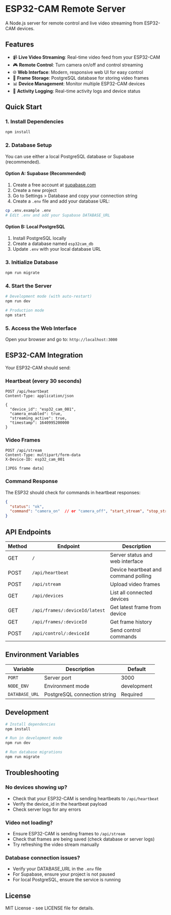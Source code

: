 # ESP32-CAM Remote Server

A Node.js server for remote control and live video streaming from ESP32-CAM devices.

## Features

- 📹 **Live Video Streaming**: Real-time video feed from your ESP32-CAM
- 🎮 **Remote Control**: Turn camera on/off and control streaming
- 🌐 **Web Interface**: Modern, responsive web UI for easy control
- 💾 **Frame Storage**: PostgreSQL database for storing video frames
- 📊 **Device Management**: Monitor multiple ESP32-CAM devices
- 📝 **Activity Logging**: Real-time activity logs and device status

## Quick Start

### 1. Install Dependencies
```bash
npm install
```

### 2. Database Setup
You can use either a local PostgreSQL database or Supabase (recommended).

#### Option A: Supabase (Recommended)
1. Create a free account at [supabase.com](https://supabase.com)
2. Create a new project
3. Go to Settings > Database and copy your connection string
4. Create a `.env` file and add your database URL:
```bash
cp .env.example .env
# Edit .env and add your Supabase DATABASE_URL
```

#### Option B: Local PostgreSQL
1. Install PostgreSQL locally
2. Create a database named `esp32cam_db`
3. Update `.env` with your local database URL

### 3. Initialize Database
```bash
npm run migrate
```

### 4. Start the Server
```bash
# Development mode (with auto-restart)
npm run dev

# Production mode
npm start
```

### 5. Access the Web Interface
Open your browser and go to: `http://localhost:3000`

## ESP32-CAM Integration

Your ESP32-CAM should send:

### Heartbeat (every 30 seconds)
```http
POST /api/heartbeat
Content-Type: application/json

{
  "device_id": "esp32_cam_001",
  "camera_enabled": true,
  "streaming_active": true,
  "timestamp": 1640995200000
}
```

### Video Frames
```http
POST /api/stream
Content-Type: multipart/form-data
X-Device-ID: esp32_cam_001

[JPEG frame data]
```

### Command Response
The ESP32 should check for commands in heartbeat responses:
```json
{
  "status": "ok",
  "command": "camera_on"  // or "camera_off", "start_stream", "stop_stream"
}
```

## API Endpoints

| Method | Endpoint | Description |
|--------|----------|-------------|
| GET | `/` | Server status and web interface |
| POST | `/api/heartbeat` | Device heartbeat and command polling |
| POST | `/api/stream` | Upload video frames |
| GET | `/api/devices` | List all connected devices |
| GET | `/api/frames/:deviceId/latest` | Get latest frame from device |
| GET | `/api/frames/:deviceId` | Get frame history |
| POST | `/api/control/:deviceId` | Send control commands |

## Environment Variables

| Variable | Description | Default |
|----------|-------------|---------|
| `PORT` | Server port | 3000 |
| `NODE_ENV` | Environment mode | development |
| `DATABASE_URL` | PostgreSQL connection string | Required |

## Development

```bash
# Install dependencies
npm install

# Run in development mode
npm run dev

# Run database migrations
npm run migrate
```

## Troubleshooting

### No devices showing up?
- Check that your ESP32-CAM is sending heartbeats to `/api/heartbeat`
- Verify the device_id in the heartbeat payload
- Check server logs for any errors

### Video not loading?
- Ensure ESP32-CAM is sending frames to `/api/stream`
- Check that frames are being saved (check database or server logs)
- Try refreshing the video stream manually

### Database connection issues?
- Verify your DATABASE_URL in the `.env` file
- For Supabase, ensure your project is not paused
- For local PostgreSQL, ensure the service is running

## License

MIT License - see LICENSE file for details.